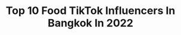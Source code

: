 ---
title: Top 10 Food TikTok Influencers In Bangkok In 2022
description: >-
  Find top food TikTok influencers in Bangkok in 2022. Most popular hashtags: #bangkok #foryou #thailand #food.
platform: TikTok
hits: 8
text_top: Identify the most popular TikTok profiles on inBeat.
text_bottom: Our platform aggregates 8 TikTok influencers like this in Bangkok, Thailand for you to connect with.
profiles:
  - username: "teppenbkk"
    fullname: >-
      Teppenbangkok 🇹🇭
    bio: >-
      てっぺん Bangkok 🇹🇭🇯🇵
    location: "Thailand"
    followers: 6538
    engagement: 898
    commentsToLikes: 0.008624
    id: ckbqrjeracfk30j23uuon50h1
    verified: false
    hashtags: "#food, #bangkok, #teppenbangkok, #sushi"
  - username: "bangkokstory"
    fullname: >-
      MyBangkokStory
    bio: >-
      Hostel owner Lazada seller Digital nomad Food lover thanks for your following
    location: "Thailand"
    followers: 73000
    engagement: 458
    commentsToLikes: 0.003655
    id: ckc7pxmfwvk8z0j234znawap9
    verified: false
    hashtags: "#magiccoolingmagicnow, #foryou, #fried, #cookingwithem"
  - username: "mickeybkk"
    fullname: >-
      ♥️💎 Mickey Mars 💎♥️
    bio: >-
      🇹🇭 Bangkok, TH ✅Line: khun.mars (business)
    location: "Thailand"
    followers: 127200
    engagement: 892
    commentsToLikes: 0.008170
    id: ckbkxab04t7i60j23l8ikdud4
    verified: false
    hashtags: "#foryou, #wow, #fun, #lego"
  - username: "wiwataun"
    fullname: >-
      Wiwat Aun 🍃
    bio: >-
      Don't worry be happy ʕっ•ᴥ•ʔっ #โสด 🌿 ชอบธรรมชาติ ชอบถ่ายรูปคร้าบ 🏃🏃🍃
    location: "Thailand"
    followers: 30700
    engagement: 1198
    commentsToLikes: 0.076034
    id: ckbqfju3h15zv0j234l9c3hpu
    verified: false
    hashtags: "#mobilephotography, #travel, #huawei, #cafe"
  - username: "bmkrnn."
    fullname: >-
      Bmkrnn
    bio: >-
      IG : bmkrnn Youtube : This is Mild
    location: "Thailand"
    followers: 91800
    engagement: 387
    commentsToLikes: 0.006153
    id: ckcdp9rsubo0e0j23bdd0o409
    verified: false
    hashtags: "#travel, #apple, #thaiairways, #singapore"
  - username: "billgsida"
    fullname: >-
      Bill G. Sida
    bio: >-
      This is Bill - Danish/Thai 🇩🇰🇹🇭 ➡️ Check my IG: @billgsida ⬅️
    location: "Thailand"
    followers: 30500
    engagement: 411
    commentsToLikes: 0.018899
    id: ckbld47bi7g3g0j23vgh5g4zg
    verified: false
    hashtags: "#bangkok, #fyp, #comedy, #thailand"
  - username: "drtonyhuge"
    fullname: >-
      Tony Huge
    bio: >-
      Friends of freedom. Pioneers of human evolution. Dr. Tony Huge.
    location: "Thailand"
    followers: 3141
    engagement: 244
    commentsToLikes: 0.040047
    id: ckbl501992ghi0j233rcsvg5c
    verified: false
    hashtags: "#exercise, #pattaya, #fitness, #thailand"
  - username: "kated65"
    fullname: >-
      Kated65
    bio: >-
      Love everyone 💜 Instagram: katedi65 For business deftmediapro@gmail.com
    location: "Thailand"
    followers: 226000
    engagement: 661
    commentsToLikes: 0.013033
    id: ckc7pxkn2vk4t0j236zzxnvfx
    verified: false
    hashtags: "#boys, #foryou, #viral, #friends"
  - username: "creativepicks"
    fullname: >-
      creativepicks
    bio: >-
      🍔Food 🧁Desserts ⭐️DIY Link to the App👇
    location: "Thailand"
    followers: 735600
    engagement: 1144
    commentsToLikes: 0.009904
    id: ckfplmckn0eij0j23bkvefsjv
    verified: false
    hashtags: "#desserts, #icecream, #dessert, #cake"
  - username: "tswar"
    fullname: >-
      Tswar
    bio: >-
      Food Creator Team Sawangarom ติดต่องาน ID Line : tswar คลิปใหม่ลงยูทูป🔻
    location: "Thailand"
    followers: 1100000
    engagement: 1593
    commentsToLikes: 0.002470
    id: ckbkvaxjvquzu0j23noglf8gb
    verified: false
    hashtags: "#whatishappeninthailand, #energyball, #foodstyling, #tswar"
---